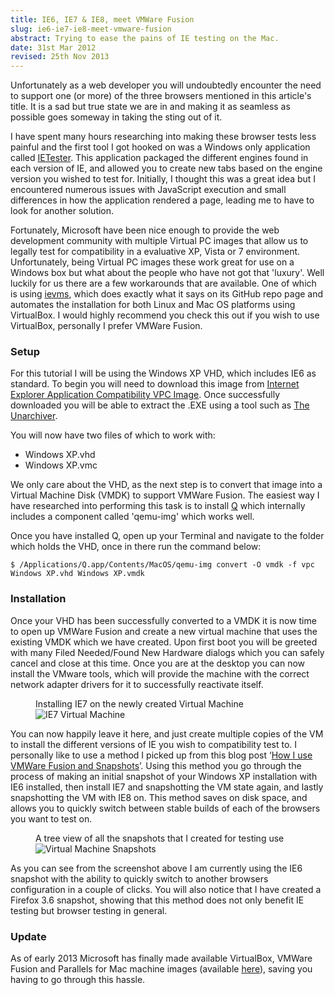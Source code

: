 ```yaml
---
title: IE6, IE7 & IE8, meet VMWare Fusion
slug: ie6-ie7-ie8-meet-vmware-fusion
abstract: Trying to ease the pains of IE testing on the Mac.
date: 31st Mar 2012
revised: 25th Nov 2013
---
```


Unfortunately as a web developer you will undoubtedly encounter the need to support one (or more) of the three browsers mentioned in this article's title.
It is a sad but true state we are in and making it as seamless as possible goes someway in taking the sting out of it.

I have spent many hours researching into making these browser tests less painful and the first tool I got hooked on was a Windows only application called [IETester](http://www.my-debugbar.com/wiki/IETester/HomePage).
This application packaged the different engines found in each version of IE, and allowed you to create new tabs based on the engine version you wished to test for.
Initially, I thought this was a great idea but I encountered numerous issues with JavaScript execution and small differences in how the application rendered a page, leading me to have to look for another solution.

Fortunately, Microsoft have been nice enough to provide the web development community with multiple Virtual PC images that allow us to legally test for compatibility in a evaluative XP, Vista or 7 environment.
Unfortunately, being Virtual PC images these work great for use on a Windows box but what about the people who have not got that 'luxury'.
Well luckily for us there are a few workarounds that are available.
One of which is using [ievms](https://github.com/xdissent/ievms), which does exactly what it says on its GitHub repo page and automates the installation for both Linux and Mac OS platforms using VirtualBox. I would highly recommend you check this out if you wish to use VirtualBox, personally I prefer VMWare Fusion.

### Setup

For this tutorial I will be using the Windows XP VHD, which includes IE6 as standard. To begin you will need to download this image from [Internet Explorer Application Compatibility VPC Image](http://www.microsoft.com/download/en/details.aspx?displaylang=en&id=11575).
Once successfully downloaded you will be able to extract the .EXE using a tool such as [The Unarchiver](http://wakaba.c3.cx/s/apps/unarchiver.html).

You will now have two files of which to work with:

* Windows XP.vhd
* Windows XP.vmc

We only care about the VHD, as the next step is to convert that image into a Virtual Machine Disk (VMDK) to support VMWare Fusion.
The easiest way I have researched into performing this task is to install [Q](http://www.kju-app.org/) which internally includes a component called 'qemu-img' which works well.

Once you have installed Q, open up your Terminal and navigate to the folder which holds the VHD, once in there run the command below:

    $ /Applications/Q.app/Contents/MacOS/qemu-img convert -O vmdk -f vpc Windows XP.vhd Windows XP.vmdk

### Installation

Once your VHD has been successfully converted to a VMDK it is now time to open up VMWare Fusion and create a new virtual machine that uses the existing VMDK which we have created.
Upon first boot you will be greeted with many Filed Needed/Found New Hardware dialogs which you can safely cancel and close at this time.
Once you are at the desktop you can now install the VMware tools, which will provide the machine with the correct network adapter drivers for it to successfully reactivate itself.

<figure>
    <figcaption>Installing IE7 on the newly created Virtual Machine</figcaption>
    <img alt="IE7 Virtual Machine" src="/uploads/ie6-ie7-ie8-meet-vmware-fusion/ie7.png" />
</figure>

You can now happily leave it here, and just create multiple copies of the VM to install the different versions of IE you wish to compatibility test to.
I personally like to use a method I picked up from this blog post ‘[How I use VMWare Fusion and Snapshots](http://snook.ca/archives/other/vmware-fusion-snapshots)’.
Using this method you go through the process of making an initial snapshot of your Windows XP installation with IE6 installed, then install IE7 and snapshotting the VM state again, and lastly snapshotting the VM with IE8 on.
This method saves on disk space, and allows you to quickly switch between stable builds of each of the browsers you want to test on.

<figure>
    <figcaption>A tree view of all the snapshots that I created for testing use</figcaption>
    <img alt="Virtual Machine Snapshots" src="/uploads/ie6-ie7-ie8-meet-vmware-fusion/snapshots.png" />
</figure>

As you can see from the screenshot above I am currently using the IE6 snapshot with the ability to quickly switch to another browsers configuration in a couple of clicks.
You will also notice that I have created a Firefox 3.6 snapshot, showing that this method does not only benefit IE testing but browser testing in general.

### Update

As of early 2013 Microsoft has finally made available VirtualBox, VMWare Fusion and Parallels for Mac machine images (available [here](http://www.modern.ie/en-us/virtualization-tools#downloads)), saving you having to go through this hassle.